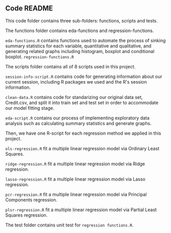 ## Code README

This code folder contains three sub-folders: functions, scripts and tests. 

The functions folder contains eda-functions and regression-functions.
  
  `eda-functions.R` contains functions used to automate the process of sinking summary statistics for each variable, quantitative and qualitative, and generating related graphs including histogram, boxplot and conditional boxplot. 
  `regression-functions.R`
  
The scripts folder contains all of 8 scripts used in this project.
  
  `session-info-script.R` contains code for generating information about our current session, including R packages we used and the R's session information.  
 
  `clean-data.R` contains code for standarizing our original data set, Credit.csv, and split it into train set and test set in order to accommodate our model fitting stage. 
 
  `eda-script.R` contains our process of implementing exploratory data analysis such as calculating summary statistics and generate graphs. 
 
  Then, we have one R-script for each regression method we applied in this project. 
 
  `ols-regression.R` fit a multiple linear regression model via Ordinary Least Squares. 
 
  `ridge-regression.R` fit a multiple linear regression model via Ridge regression. 
 
  `lasso-regression.R` fit a multiple linear regression model via Lasso regression. 
 
  `pcr-regression.R` fit a multiple linear regression model via Principal Components regression. 
 
  `plsr-regression.R` fit a multiple linear regression model via Partial Least Squares regression. 

The test folder contains unit test for `regression functions.R`. 
